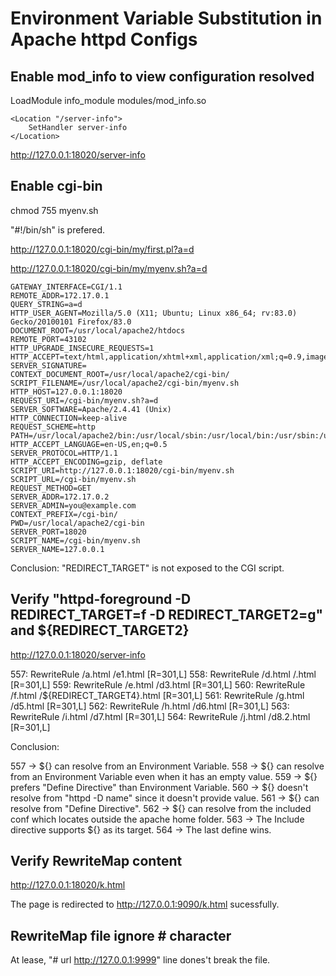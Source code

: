 # Environment Variable Substitution in Apache httpd Configs

## Enable mod_info to view configuration resolved

LoadModule info_module modules/mod_info.so

```
<Location "/server-info">
    SetHandler server-info
</Location>
```

<http://127.0.0.1:18020/server-info>

## Enable cgi-bin

chmod 755 myenv.sh

"#!/bin/sh" is prefered.

<http://127.0.0.1:18020/cgi-bin/my/first.pl?a=d>

<http://127.0.0.1:18020/cgi-bin/my/myenv.sh?a=d>

```
GATEWAY_INTERFACE=CGI/1.1
REMOTE_ADDR=172.17.0.1
QUERY_STRING=a=d
HTTP_USER_AGENT=Mozilla/5.0 (X11; Ubuntu; Linux x86_64; rv:83.0) Gecko/20100101 Firefox/83.0
DOCUMENT_ROOT=/usr/local/apache2/htdocs
REMOTE_PORT=43102
HTTP_UPGRADE_INSECURE_REQUESTS=1
HTTP_ACCEPT=text/html,application/xhtml+xml,application/xml;q=0.9,image/webp,*/*;q=0.8
SERVER_SIGNATURE=
CONTEXT_DOCUMENT_ROOT=/usr/local/apache2/cgi-bin/
SCRIPT_FILENAME=/usr/local/apache2/cgi-bin/myenv.sh
HTTP_HOST=127.0.0.1:18020
REQUEST_URI=/cgi-bin/myenv.sh?a=d
SERVER_SOFTWARE=Apache/2.4.41 (Unix)
HTTP_CONNECTION=keep-alive
REQUEST_SCHEME=http
PATH=/usr/local/apache2/bin:/usr/local/sbin:/usr/local/bin:/usr/sbin:/usr/bin:/sbin:/bin
HTTP_ACCEPT_LANGUAGE=en-US,en;q=0.5
SERVER_PROTOCOL=HTTP/1.1
HTTP_ACCEPT_ENCODING=gzip, deflate
SCRIPT_URI=http://127.0.0.1:18020/cgi-bin/myenv.sh
SCRIPT_URL=/cgi-bin/myenv.sh
REQUEST_METHOD=GET
SERVER_ADDR=172.17.0.2
SERVER_ADMIN=you@example.com
CONTEXT_PREFIX=/cgi-bin/
PWD=/usr/local/apache2/cgi-bin
SERVER_PORT=18020
SCRIPT_NAME=/cgi-bin/myenv.sh
SERVER_NAME=127.0.0.1
```

Conclusion: "REDIRECT_TARGET" is not exposed to the CGI script.

## Verify "httpd-foreground -D REDIRECT_TARGET=f -D REDIRECT_TARGET2=g" and ${REDIRECT_TARGET2}

<http://127.0.0.1:18020/server-info>

557: RewriteRule /a.html /e1.html [R=301,L]
558: RewriteRule /d.html /.html [R=301,L]
559: RewriteRule /e.html /d3.html [R=301,L]
560: RewriteRule /f.html /${REDIRECT_TARGET4}.html [R=301,L]
561: RewriteRule /g.html /d5.html [R=301,L]
562: RewriteRule /h.html /d6.html [R=301,L]
563: RewriteRule /i.html /d7.html [R=301,L]
564: RewriteRule /j.html /d8.2.html [R=301,L]

Conclusion:

557 -> ${} can resolve from an Environment Variable.
558 -> ${} can resolve from an Environment Variable even when it has an empty value.
559 -> ${} prefers "Define Directive" than Environment Variable.
560 -> ${} doesn't resolve from "httpd -D name" since it doesn't provide value.
561 -> ${} can resolve from "Define Directive".
562 -> ${} can resolve from the included conf which locates outside the apache home folder.
563 -> The Include directive supports ${} as its target.
564 -> The last define wins.

## Verify RewriteMap content

<http://127.0.0.1:18020/k.html>

The page is redirected to <http://127.0.0.1:9090/k.html> sucessfully.

## RewriteMap file ignore # character

At lease, "# url http://127.0.0.1:9999" line dones't break the file.
